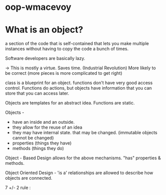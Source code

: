 # oop-wmacevoy

# What is an object?

a section of the code that is self-contained
that lets you make multiple instances without
having to copy the code a bunch of times.

Software developers are basically lazy.

-> This is mostly a virtue.
   Saves time.  (Industrial Revolution)
   More likely to be correct (more pieces
   is more complicated to get right)

   class is a blueprint for an object.
   functions don't have very good access control.  Functions do actions, but objects have information that you can store that you can access later.

Objects are templates for an abstract idea.  Functions are static.

Objects - 
  - have an inside and an outside.
  - they allow for the reuse of an idea
  - they may have internal state.  that may be changed. (immutable objects cannot be changed)
  - properties (things they have)
  - methods (things they do)
  

  Object - Based Design allows for the above mechanisms.   "has" properties & methods.

  Object Oriented Design - 'is a' relationships are allowed to describe how objects are connected.


  7 +/- 2 rule : 
